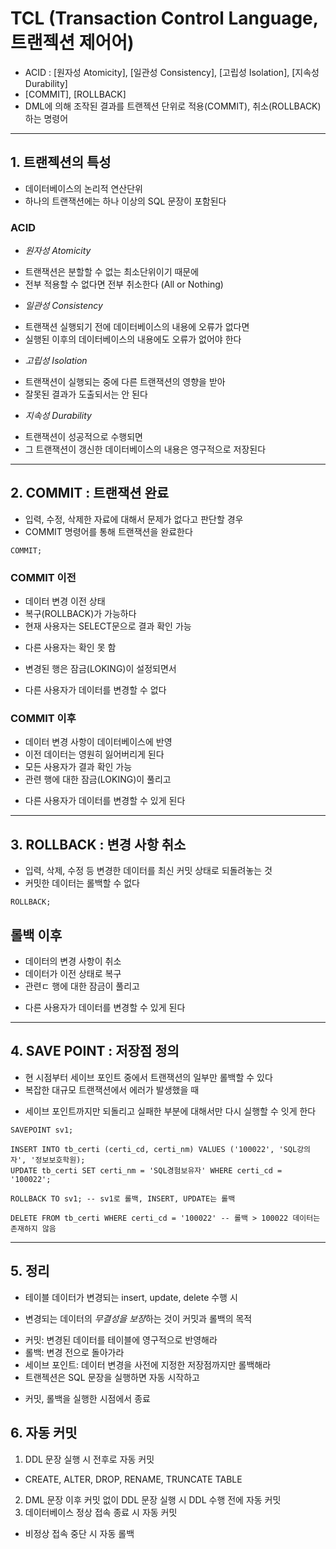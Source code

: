 # TCL (Transaction Control Language, 트랜젝션 제어어)
- ACID : [원자성 Atomicity], [일관성 Consistency], [고립성 Isolation], [지속성 Durability]
- [COMMIT], [ROLLBACK]
- DML에 의해 조작된 결과를 트랜젝션 단위로 적용(COMMIT), 취소(ROLLBACK)하는 명령어

------------------------------------------------------------------

## 1. 트랜젝션의 특성
- 데이터베이스의 논리적 연산단위
- 하나의 트랜잭션에는 하나 이상의 SQL 문장이 포함된다

### ACID
- *원자성 Atomicity*
 + 트랜잭션은 분할할 수 없는 최소단위이기 때문에
 + 전부 적용할 수 없다면 전부 취소한다 (All or Nothing)
- *일관성 Consistency*
 + 트랜잭션 실행되기 전에 데이터베이스의 내용에 오류가 없다면
 + 실행된 이후의 데이터베이스의 내용에도 오류가 없어야 한다
- *고립성 Isolation*
 + 트랜잭션이 실행되는 중에 다른 트랜잭션의 영향을 받아
 + 잘못된 결과가 도출되서는 안 된다
- *지속성 Durability*
 + 트랜잭션이 성공적으로 수행되면
 + 그 트랜잭션이 갱신한 데이터베이스의 내용은 영구적으로 저장된다

------------------------------------------------------------------

## 2. COMMIT : 트랜잭션 완료
- 입력, 수정, 삭제한 자료에 대해서 문제가 없다고 판단할 경우
- COMMIT 명령어를 통해 트랜잭션을 완료한다
```
COMMIT;
```

### COMMIT 이전
- 데이터 변경 이전 상태
- 복구(ROLLBACK)가 가능하다
- 현재 사용자는 SELECT문으로 결과 확인 가능
 + 다른 사용자는 확인 못 함
- 변경된 행은 잠금(LOKING)이 설정되면서
 + 다른 사용자가 데이터를 변경할 수 없다

### COMMIT 이후
- 데이터 변경 사항이 데이터베이스에 반영
- 이전 데이터는 영원히 잃어버리게 된다
- 모든 사용자가 결과 확인 가능
- 관련 행에 대한 잠금(LOKING)이 풀리고
 + 다른 사용자가 데이터를 변경할 수 있게 된다

------------------------------------------------------------------

## 3. ROLLBACK : 변경 사항 취소
- 입력, 삭제, 수정 등 변경한 데이터를 최신 커밋 상태로 되돌려놓는 것
- 커밋한 데이터는 롤백할 수 없다
 ```
ROLLBACK;
```

## 롤백 이후
- 데이터의 변경 사항이 취소
- 데이터가 이전 상태로 복구
- 관련ㄷ 행에 대한 잠금이 풀리고
 + 다른 사용자가 데이터를 변경할 수 있게 된다

------------------------------------------------------------------

## 4. SAVE POINT : 저장점 정의
- 현 시점부터 세이브 포인트 중에서 트랜잭션의 일부만 롤백할 수 있다
- 복잡한 대규모 트랜잭션에서 에러가 발생했을 때
 + 세이브 포인트까지만 되돌리고 실패한 부분에 대해서만 다시 실행할 수 잇게 한다
```
SAVEPOINT sv1;

INSERT INTO tb_certi (certi_cd, certi_nm) VALUES ('100022', 'SQL강의자', '정보보호학원);
UPDATE tb_certi SET certi_nm = 'SQL경험보유자' WHERE certi_cd = '100022';

ROLLBACK TO sv1; -- sv1로 롤백, INSERT, UPDATE는 롤백

DELETE FROM tb_certi WHERE certi_cd = '100022' -- 롤백 > 100022 데이터는 존재하지 않음
```
------------------------------------------------------------------

## 5. 정리
- 테이블 데이터가 변경되는 insert, update, delete 수행 시
 + 변경되는 데이터의 *무결성을 보장*하는 것이 커밋과 롤백의 목적
- 커밋: 변경된 데이터를 테이블에 영구적으로 반영해라
- 롤백: 변경 전으로 돌아가라
- 세이브 포인트: 데이터 변경을 사전에 지정한 저장점까지만 롤백해라
- 트랜젝션은 SQL 문장을 실행하면 자동 시작하고
 + 커밋, 롤백을 실행한 시점에서 종료

## 6. 자동 커밋
1. DDL 문장 실행 시 전후로 자동 커밋
  + CREATE, ALTER, DROP, RENAME, TRUNCATE TABLE
2. DML 문장 이후 커밋 없이 DDL 문장 실행 시
 DDL 수행 전에 자동 커밋
3. 데이터베이스 정상 접속 종료 시 자동 커밋
 + 비정상 접속 중단 시 자동 롤백
